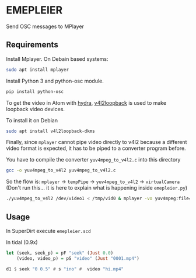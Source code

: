 # EMEPLEIER
Send OSC messages to MPlayer


## Requirements

Install Mplayer. On Debain based systems:

```bash
sudo apt install mplayer
```

Install Python 3 and python-osc module.

```bash
pip install python-osc
```


To get the video in Atom with [hydra](https://github.com/ojack/atom-hydra), [v4l2loopback](https://github.com/umlaeute/v4l2loopback) is used to make loopback video devices.

To install it on Debian

```bash
sudo apt install v4l2loopback-dkms
```


Finally, since `mplayer` cannot pipe video directly to v4l2 because a different video format is expected, it has to be piped to a converter program before.

You have to compile the converter `yuv4mpeg_to_v4l2.c` into this directory
```bash
gcc -o yuv4mpeg_to_v4l2 yuv4mpeg_to_v4l2.c
```

So the flow is: `mplayer` -> `tempPipe` -> `yuv4mpeg_to_v4l2` -> `virtualCamera`  
(Don't run this... it is here to explain what is happening inside `emepleier.py`)
```bash
./yuv4mpeg_to_v4l2 /dev/video1 < /tmp/vid0 & mplayer -vo yuv4mpeg:file=/tmp/vid0 vid.mp4
```


## Usage

In SuperDirt execute `emepleier.scd`

In tidal (0.9x)

``` haskell
let (seek, seek_p) = pF "seek" (Just 0.0)
    (video, video_p) = pS "video" (Just "0001.mp4")

d1 $ seek "0 0.5" # s "ino" #  video "hi.mp4"
```
